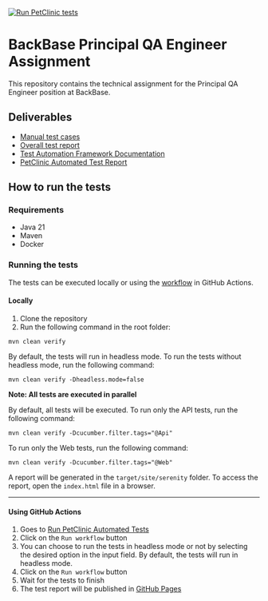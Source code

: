 [![Run PetClinic tests](https://github.com/ricardorlg/VetClinicTests/actions/workflows/build_and_test.yml/badge.svg)](https://github.com/ricardorlg/VetClinicTests/actions/workflows/build_and_test.yml)
# BackBase Principal QA Engineer Assignment 
This repository contains the technical assignment for the Principal QA Engineer position at BackBase.
## Deliverables
* [Manual test cases](manual_tests.md)
* [Overall test report](overall_report.md)
* [Test Automation Framework Documentation](test_framework_architecture.md)
* [PetClinic Automated Test Report](https://ricardorlg.github.io/VetClinicTests/)

## How to run the tests

### Requirements
- Java 21
- Maven 
- Docker

### Running the tests
The tests can be executed locally or using the [workflow](.github/workflows/build_and_test.yml) in GitHub Actions.
#### Locally

1. Clone the repository
2. Run the following command in the root folder:
```shell
mvn clean verify
```
By default, the tests will run in headless mode. To run the tests without headless mode, run the following command:
```shell
mvn clean verify -Dheadless.mode=false
```
**Note: All tests are executed in parallel**

By default, all tests will be executed. To run only the API tests, run the following command:
```shell
mvn clean verify -Dcucumber.filter.tags="@Api"
```

To run only the Web tests, run the following command:
```shell
mvn clean verify -Dcucumber.filter.tags="@Web"
```
A report will be generated in the `target/site/serenity` folder. To access the report, open the `index.html` file in a browser.

___
#### Using GitHub Actions

1. Goes to [Run PetClinic Automated Tests](https://github.com/ricardorlg/VetClinicTests/actions/workflows/build_and_test.yml)
2. Click on the `Run workflow` button
3. You can choose to run the tests in headless mode or not by selecting the desired option in the input field. By default, the tests will run in headless mode.
4. Click on the `Run workflow` button
5. Wait for the tests to finish
6. The test report will be published in [GitHub Pages](https://ricardorlg.github.io/VetClinicTests/)